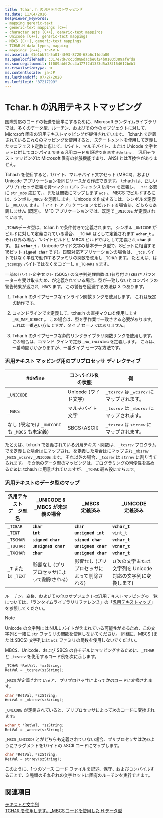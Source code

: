 ```yaml
---
title: Tchar. h の汎用テキストマッピング
ms.date: 11/04/2016
helpviewer_keywords:
- mapping generic-text
- generic-text mappings [C++]
- character sets [C++], generic-text mappings
- Unicode [C++], generic-text mappings
- MBCS [C++], generic-text mappings
- TCHAR.H data types, mapping
- mappings [C++], TCHAR.H
ms.assetid: 01e1bb74-5a01-4093-8720-68b6c1fdda80
ms.openlocfilehash: c317e7d67cc3d086dacbe0f24b0103d389afefda
ms.sourcegitcommit: 1f009ab0f2cc4a177f2d1353d5a38f164612bdb1
ms.translationtype: MT
ms.contentlocale: ja-JP
ms.lasthandoff: 07/27/2020
ms.locfileid: "87217299"
---
```

# <a name="generic-text-mappings-in-tcharh"></a>Tchar. h の汎用テキストマッピング

国際対応のコードの転送を簡単にするために、Microsoft ランタイムライブラリでは、多くのデータ型、ルーチン、およびその他のオブジェクトに対して、Microsoft 固有の汎用テキストマッピングが提供されています。 Tchar.h で定義されているこれらのマッピングを使用すると、ステートメントを使用して定義したマニフェスト定数に応じて、1バイト、マルチバイト、または Unicode 文字セットに対してコンパイルできる汎用コードを記述できます `#define` 。 汎用テキスト マッピングは Microsoft 固有の拡張機能であり、ANSI とは互換性がありません。

Tchar.h を使用すると、1バイト、マルチバイト文字セット (MBCS)、および Unicode アプリケーションを同じソースから作成できます。 tchar.h は、正しいプリプロセッサ定義を持つマクロ (プレフィックスを持つ) を定義し、 `_tcs` 必要に `str` `_mbs` 応じて、、または関数にマップします `wcs` 。 MBCS でビルドするには、シンボル `_MBCS` を定義します。 Unicode を作成するには、シンボルを定義し `_UNICODE` ます。 1 バイト アプリケーションをビルドする場合は、どちらも定義しません (既定)。 MFC アプリケーションでは、既定で `_UNICODE` が定義されています。

`_TCHAR`データ型は、tchar. h で条件付きで定義されます。 シンボル `_UNICODE` がビルドに対して定義されている場合、 `_TCHAR` はとして定義されます **`wchar_t`** 。それ以外の場合、1バイトビルドと MBCS ビルドではとして定義され **`char`** ます。 (は **`wchar_t`** 、Unicode ワイド文字の基本データ型で、8ビットに相当する16ビット **`signed char`** です)。国際対応アプリケーションの場合は、 `_tcs` バイトではなく単位で動作するファミリの関数を使用し `_TCHAR` ます。 たとえば、は `_tcsncpy` バイトではなくをコピーし `n` `_TCHARs` `n` ます。

一部の1バイト文字セット (SBCS) の文字列処理関数は (符号付き) **`char*`** パラメーターを受け取るため、が定義されている場合、型が一致しないとコンパイラの警告結果が返され `_MBCS` ます。 この警告を回避する方法は 3 つあります。

1. Tchar.h のタイプセーフなインライン関数サンクを使用します。 これは既定の動作です。

1. コマンドラインでを定義して、tchar.h の直接マクロを使用します `_MB_MAP_DIRECT` 。 この場合は、型を手作業で一致させる必要があります。 これは一番速い方法ですが、タイプ セーフではありません。

1. Tchar.h のタイプセーフな静的リンクライブラリ関数サンクを使用します。 この場合は、コマンド ラインで定数 `_NO_INLINING` を定義します。 これは、一番時間がかかりますが、一番タイプ セーフな方法です。

### <a name="preprocessor-directives-for-generic-text-mappings"></a>汎用テキスト マッピング用のプリプロセッサ ディレクティブ

|#define|コンパイル後の状態|例|
|---------------|----------------------|-------------|
|`_UNICODE`|Unicode (ワイド文字)|`_tcsrev` は `_wcsrev` にマップされます。|
|`_MBCS`|マルチバイト文字|`_tcsrev` は `_mbsrev` にマップされます。|
|なし (既定では `_UNICODE` も `_MBCS` も未定義)|SBCS (ASCII)|`_tcsrev` は `strrev` にマップされます。|

たとえば、tchar.h で定義されている汎用テキスト関数は、 `_tcsrev` プログラムでを定義した場合はにマップされ、を定義した場合はにマップされ `_mbsrev` `_MBCS` `_wcsrev` `_UNICODE` ます。 それ以外の場合、`_tcsrev` は `strrev` に割り当てられます。 その他のデータ型のマッピングは、プログラミングの利便性を高めるために tchar.h に用意されていますが、 `_TCHAR` 最も役に立ちます。

### <a name="generic-text-data-type-mappings"></a>汎用テキストのデータ型のマップ

|汎用テキスト<br /> データ型名|_UNICODE &<br /> _MBCS が未定義の場合|_MBCS<br /> 定義済み|_UNICODE<br /> 定義済み|
|--------------------------------------|----------------------------------------|------------------------|---------------------------|
|`_TCHAR`|**`char`**|**`char`**|**`wchar_t`**|
|`_TINT`|**`int`**|**`unsigned int`**|`wint_t`|
|`_TSCHAR`|**`signed char`**|**`signed char`**|**`wchar_t`**|
|`_TUCHAR`|**`unsigned char`**|**`unsigned char`**|**`wchar_t`**|
|`_TXCHAR`|**`char`**|**`unsigned char`**|**`wchar_t`**|
|`_T` または `_TEXT`|影響なし (プリプロセッサによって削除される)|影響なし (プリプロセッサによって削除される)|`L`(次の文字または文字列を Unicode 対応の文字列に変換します)|

ルーチン、変数、およびその他のオブジェクトの汎用テキストマッピングの一覧については、「ランタイムライブラリリファレンス」の「[汎用テキストマップ](../c-runtime-library/generic-text-mappings.md)」を参照してください。

> [!NOTE]
> Unicode の文字列には NULL バイトが含まれている可能性があるため、この文字列と一緒に `str` ファミリの関数を使用しないでください。 同様に、MBCS (または SBCS) 文字列には `wcs` ファミリの関数を使用しないでください。

MBCS、Unicode、および SBCS の各モデルにマッピングするために、`_TCHAR` と `_tcsrev` を使用するコード例を次に示します。

```cpp
_TCHAR *RetVal, *szString;
RetVal = _tcsrev(szString);
```

`_MBCS` が定義されていると、プリプロセッサによって次のコードに変換されます。

```cpp
char *RetVal, *szString;
RetVal = _mbsrev(szString);
```

`_UNICODE` が定義されていると、プリプロセッサによって次のコードに変換されます。

```cpp
wchar_t *RetVal, *szString;
RetVal = _wcsrev(szString);
```

`_MBCS` `_UNICODE` とがどちらも定義されていない場合、プリプロセッサは次のようにフラグメントを1バイトの ASCII コードにマップします。

```cpp
char *RetVal, *szString;
RetVal = strrev(szString);
```

このように、1 つのソース コード ファイルを記述、保守、およびコンパイルすることで、3 種類のそれぞれの文字セットに固有のルーチンを実行できます。

## <a name="see-also"></a>関連項目

[テキストと文字列](../text/text-and-strings-in-visual-cpp.md)<br/>
[TCHAR を使用します。_MBCS コードを使用した H データ型](../text/using-tchar-h-data-types-with-mbcs-code.md)
